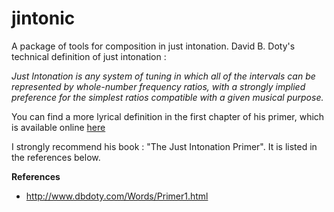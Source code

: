 # jintonic #

A package of tools for composition in just intonation. David B. Doty's
technical definition of just intonation :

  *Just Intonation is any system of tuning in which all of the intervals can
  be represented by whole-number frequency ratios, with a strongly implied
  preference for the simplest ratios compatible with a given musical purpose.*

You can find a more lyrical definition in the first chapter of his primer,
which is available online [here](http://www.dbdoty.com/Words/Primer_2.1.html)

I strongly recommend his book : "The Just Intonation Primer". It is listed in
the references below.

**References**

- http://www.dbdoty.com/Words/Primer1.html
